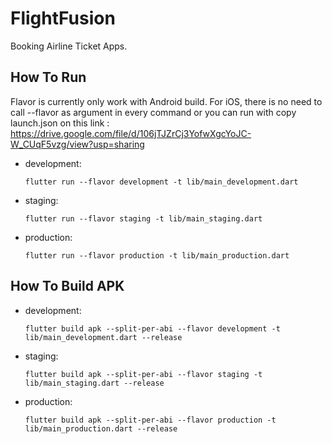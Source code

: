 # FlightFusion

Booking Airline Ticket Apps.

## How To Run

Flavor is currently only work with Android build. For iOS, there is no need to call --flavor as argument in every command or you can run with copy launch.json on this link : https://drive.google.com/file/d/106jTJZrCj3YofwXgcYoJC-W_CUqF5vzg/view?usp=sharing

- development:

  ```
  flutter run --flavor development -t lib/main_development.dart
  ```

- staging:

  ```
  flutter run --flavor staging -t lib/main_staging.dart
  ```

- production:
  ```
  flutter run --flavor production -t lib/main_production.dart
  ```

## How To Build APK

- development:

  ```
  flutter build apk --split-per-abi --flavor development -t lib/main_development.dart --release
  ```

- staging:

  ```
  flutter build apk --split-per-abi --flavor staging -t lib/main_staging.dart --release
  ```

- production:
  ```
  flutter build apk --split-per-abi --flavor production -t lib/main_production.dart --release
  ```
